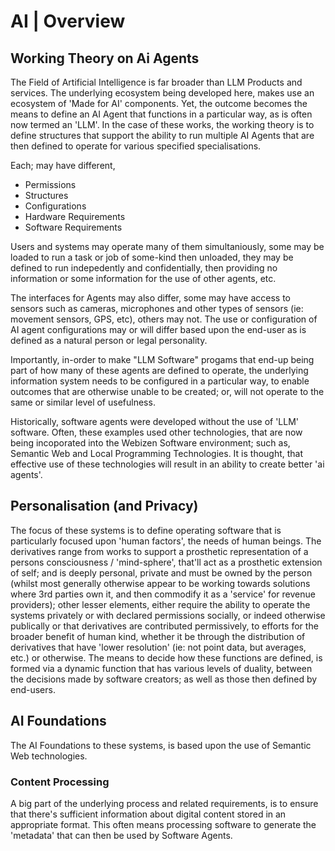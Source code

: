 # AI | Overview

## Working Theory on Ai Agents

The Field of Artificial Intelligence is far broader than LLM Products and services.  The underlying ecosystem being developed here, makes use an ecosystem of 'Made for AI' components. Yet, the outcome becomes the means to define an AI Agent that functions in a particular way, as is often now termed an 'LLM'.  In the case of these works, the working theory is to define structures that support the ability to run multiple AI Agents that are then defined to operate for various specified specialisations.  

Each; may have different, 
- Permissions
- Structures 
- Configurations
- Hardware Requirements
- Software Requirements

Users and systems may operate many of them simultaniously, some may be loaded to run a task or job of some-kind then unloaded, they may be defined to run indepedently and confidentially, then providing no information or some information for the use of other agents, etc.  

The interfaces for Agents may also differ, some may have access to sensors such as cameras, microphones and other types of sensors (ie: movement sensors, GPS, etc), others may not.  The use or configuration of AI agent configurations may or will differ based upon the end-user as is defined as a natural person or legal personality.

Importantly, in-order to make "LLM Software" progams that end-up being part of how many of these agents are defined to operate, the underlying information system needs to be configured in a particular way, to enable outcomes that are otherwise unable to be created; or, will not operate to the same or similar level of usefulness.

Historically, software agents were developed without the use of 'LLM' software.  Often, these examples used other technologies, that are now being incoporated into the Webizen Software environment; such as, Semantic Web and Local Programming Technologies. It is thought, that effective use of these technologies will result in an ability to create better 'ai agents'.  

## Personalisation (and Privacy)

The focus of these systems is to define operating software that is particularly focused upon 'human factors', the needs of human beings.  The derivatives range from works to support a prosthetic representation of a persons consciousness / 'mind-sphere', that'll act as a prosthetic extension of self; and is deeply personal, private and must be owned by the person (whilst most generally otherwise appear to be working towards solutions where 3rd parties own it, and then commodify it as a 'service' for revenue providers); other lesser elements, either require the ability to operate the systems privately or with declared permissions socially, or indeed otherwise publically or that derivatives are contributed permissively, to efforts for the broader benefit of human kind, whether it be through the distribution of derivatives that have 'lower resolution' (ie: not point data, but averages, etc.) or otherwise.  The means to decide how these functions are defined, is formed via a dynamic function that has various levels of duality, between the decisions made by software creators; as well as those then defined by end-users. 

## AI Foundations

The AI Foundations to these systems, is based upon the use of Semantic Web technologies.  

### Content Processing

A big part of the underlying process and related requirements, is to ensure that there's sufficient information about digital content stored in an appropriate format. This often means processing software to generate the 'metadata' that can then be used by Software Agents.

